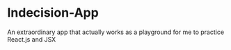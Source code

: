 # Indecision-App
An extraordinary app that actually works as a playground for me to practice React.js and JSX

